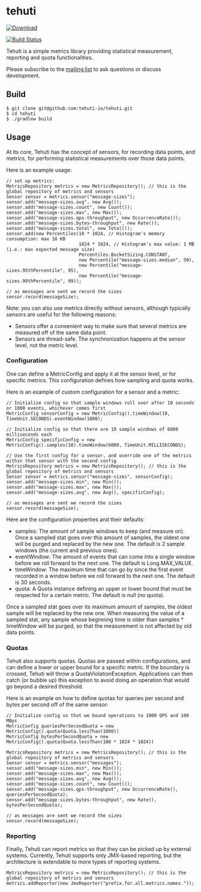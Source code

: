 # tehuti

[![Download](https://api.bintray.com/packages/linkedin/maven/tehuti/images/download.svg)](https://bintray.com/linkedin/maven/tehuti/_latestVersion)

[![Build Status](https://github.com/tehuti-io/tehuti/workflows/release%20a%20new%20tag%20build%20workflow/badge.svg)](https://github.com/tehuti-io/tehuti/actions?query=workflow%3A%22release+a+new+tag+build+workflow%22)


Tehuti is a simple metrics library providing statistical measurement, reporting and quota functionalities.

Please subscribe to the [mailing list](https://groups.google.com/forum/#!forum/tehuti) to ask questions or discuss development.

## Build

    $ git clone git@github.com:tehuti-io/tehuti.git
    $ cd tehuti
    $ ./gradlew build

## Usage

At its core, Tehuti has the concept of sensors, for recording data points, and metrics, for performing statistical measurements over those data points.

Here is an example usage:

    // set up metrics:
    MetricsRepository metrics = new MetricsRepository(); // this is the global repository of metrics and sensors
    Sensor sensor = metrics.sensor("message-sizes");
    sensor.add("message-sizes.avg", new Avg());
    sensor.add("message-sizes.count", new Count());
    sensor.add("message-sizes.max", new Max());
    sensor.add("message-sizes.qps-throughput", new OccurrenceRate());
    sensor.add("message-sizes.bytes-throughput", new Rate());
    sensor.add("message-sizes.total", new Total());
    sensor.add(new Percentiles(10 * 1024, // Histogram's memory consumption: max 10 KB
                               1024 * 1024, // Histogram's max value: 1 MB (i.e.: max expected message size)
                               Percentiles.BucketSizing.CONSTANT,
                               new Percentile("message-sizes.median", 50),
                               new Percentile("message-sizes.95thPercentile", 95),
                               new Percentile("message-sizes.99thPercentile", 99));

    // as messages are sent we record the sizes
    sensor.record(messageSize);

Note: you can also use metrics directly without sensors, although typically sensors are useful for the following reasons:

* Sensors offer a convenient way to make sure that several metrics are measured off of the same data point.
* Sensors are thread-safe. The synchronization happens at the sensor level, not the metric level.

### Configuration

One can define a MetricConfig and apply it at the sensor level, or for specific metrics. This configuration defines how sampling and quota works.

Here is an example of custom configuration for a sensor and a metric:

    // Initialize config so that sample windows roll over after 10 seconds or 1000 events, whichever comes first
    MetricConfig sensorConfig = new MetricConfig().timeWindow(10, TimeUnit.SECONDS).eventWindow(1000);
     
    // Initialize config so that there are 10 sample windows of 6000 milliseconds each
    MetricConfig specificConfig = new MetricConfig().samples(10).timeWindow(6000, TimeUnit.MILLISECONDS);
     
    // Use the first config for a sensor, and override one of the metrics within that sensor with the second config
    MetricsRepository metrics = new MetricsRepository(); // this is the global repository of metrics and sensors
    Sensor sensor = metrics.sensor("message-sizes", sensorConfig);
    sensor.add("message-sizes.min", new Min());
    sensor.add("message-sizes.max", new Max());
    sensor.add("message-sizes.avg", new Avg(), specificConfig);
     
    // as messages are sent we record the sizes
    sensor.record(messageSize);

Here are the configuration properties and their defaults:

* samples: The amount of sample windows to keep (and measure on). Once a sampled stat goes over this amount of samples, the oldest one will be purged and replaced by the new one. The default is 2 sample windows (the current and previous ones).
* eventWindow: The amount of events that can come into a single window before we roll forward to the next one. The default is Long.MAX_VALUE.
* timeWindow: The maximum time that can go by since the first event recorded in a window before we roll forward to the next one. The default is 30 seconds.
* quota: A Quota instance defining an upper or lower bound that must be respected for a certain metric. The default is null (no quota).

Once a sampled stat goes over its maximum amount of samples, the oldest sample will be replaced by the new one. When measuring the value of a sampled stat, any sample whose beginning time is older than samples * timeWindow will be purged, so that the measurement is not affected by old data points.

### Quotas

Tehuti also supports quotas. Quotas are passed within configurations, and can define a lower or upper bound for a specific metric. If the boundary is crossed, Tehuti will throw a QuotaViolationException. Applications can then catch (or bubble up) this exception to avoid doing an operation that would go beyond a desired threshold.

Here is an example on how to define quotas for queries per second and bytes per second off of the same sensor:

    // Initialize config so that we bound operations to 1000 QPS and 100 MBps
    MetricConfig queriesPerSecondQuota = new MetricConfig().quota(Quota.lessThan(1000))
    MetricConfig bytesPerSecondQuota = new MetricConfig().quota(Quota.lessThan(100 * 1024 * 1024))
     
    MetricsRepository metrics = new MetricsRepository(); // this is the global repository of metrics and sensors
    Sensor sensor = metrics.sensor("messages");
    sensor.add("message-sizes.min", new Min());
    sensor.add("message-sizes.max", new Max());
    sensor.add("message-sizes.avg", new Avg());
    sensor.add("message-sizes.count", new Count());
    sensor.add("message-sizes.qps-throughput", new OccurrenceRate(), queriesPerSecondQuota);
    sensor.add("message-sizes.bytes-throughput", new Rate(), bytesPerSecondQuota);
     
    // as messages are sent we record the sizes
    sensor.record(messageSize);

### Reporting

Finally, Tehuti can report metrics so that they can be picked up by external systems. Currently, Tehuti supports only JMX-based reporting, but the architecture is extendable to more types of reporting systems.

    MetricsRepository metrics = new MetricsRepository(); // this is the global repository of metrics and sensors
    metrics.addReporter(new JmxReporter("prefix.for.all.metrics.names."));
